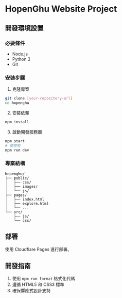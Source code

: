 # HopenGhu Website Project

## 開發環境設置

### 必要條件
- Node.js
- Python 3
- Git

### 安裝步驟
1. 克隆專案
```bash
git clone [your-repository-url]
cd hopenghu
```

2. 安裝依賴
```bash
npm install
```

3. 啟動開發服務器
```bash
npm start
# 或使用
npm run dev
```

### 專案結構
```
hopenghu/
├── public/
│   ├── css/
│   ├── images/
│   └── js/
├── pages/
│   ├── index.html
│   ├── explore.html
│   └── ...
└── src/
    ├── js/
    └── css/
```

## 部署
使用 Cloudflare Pages 進行部署。

## 開發指南
1. 使用 `npm run format` 格式化代碼
2. 遵循 HTML5 和 CSS3 標準
3. 確保響應式設計支持 